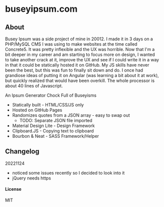 # buseyipsum.com

## About
Busey Ipsum was a side project of mine in 20012. I made it in 3 days on a PHP/MySQL CMS I was using to make websites at the time called Concrete5. It was pretty inflexible and the UX was horrible. Now that I'm a bit deeper in my career and am starting to focus more on design, I wanted to take another crack at it, improve the UX and see if I could write it in a way in that it could be statically hosted it on GitHub. My JS skills have never been the best, but this was fun to finally sit down and do. I once had grandiose ideas of putting it on Angular (was learning a bit about it at work), but quickly realized that would have been overkill. The whole processor is about 40 lines of Javascript.

An Ipsum Generator Chock Full of Buseyisms
- Statically built - HTML/CSS/JS only
- Hosted on GitHub Pages
- Randomizes quotes from a JSON array - easy to swap out
  - TODO: Separate JSON file imported
- Material Design Lite - Design Framework
- Clipboard.JS - Copying text to clipboard
- Bourbon & Neat - SASS Framework/Helper



## Changelog

20221124
- noticed some issues recently so I decided to look into it
- jQuery needs https

#### License

MIT
